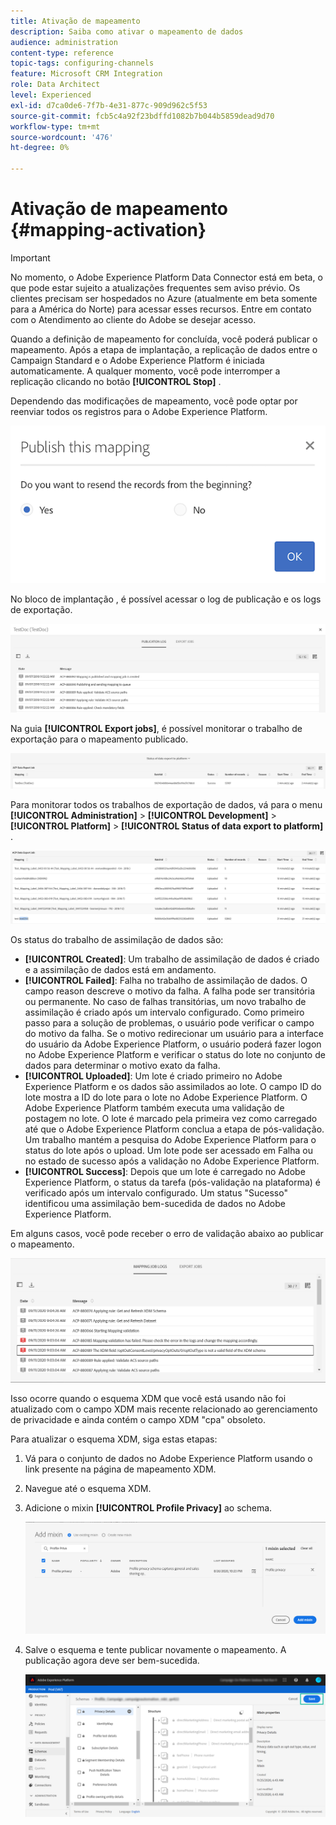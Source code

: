 ```yaml
---
title: Ativação de mapeamento
description: Saiba como ativar o mapeamento de dados
audience: administration
content-type: reference
topic-tags: configuring-channels
feature: Microsoft CRM Integration
role: Data Architect
level: Experienced
exl-id: d7ca0de6-7f7b-4e31-877c-909d962c5f53
source-git-commit: fcb5c4a92f23bdffd1082b7b044b5859dead9d70
workflow-type: tm+mt
source-wordcount: '476'
ht-degree: 0%

---
```


# Ativação de mapeamento {#mapping-activation}

>[!IMPORTANT]
>
>No momento, o Adobe Experience Platform Data Connector está em beta, o que pode estar sujeito a atualizações frequentes sem aviso prévio. Os clientes precisam ser hospedados no Azure (atualmente em beta somente para a América do Norte) para acessar esses recursos. Entre em contato com o Atendimento ao cliente do Adobe se desejar acesso.

Quando a definição de mapeamento for concluída, você poderá publicar o mapeamento. Após a etapa de implantação, a replicação de dados entre o Campaign Standard e o Adobe Experience Platform é iniciada automaticamente. A qualquer momento, você pode interromper a replicação clicando no botão **[!UICONTROL Stop]** .

Dependendo das modificações de mapeamento, você pode optar por reenviar todos os registros para o Adobe Experience Platform.

![](assets/aep_publishmapping.png)

No bloco de implantação , é possível acessar o log de publicação e os logs de exportação.

![](assets/aep_publog.png)

Na guia **[!UICONTROL Export jobs]**, é possível monitorar o trabalho de exportação para o mapeamento publicado.

![](assets/aep_jobstatus.png)

Para monitorar todos os trabalhos de exportação de dados, vá para o menu **[!UICONTROL Administration]** > **[!UICONTROL Development]** > **[!UICONTROL Platform]** > **[!UICONTROL Status of data export to platform]** .

![](assets/aep_statusmapping.png)

Os status do trabalho de assimilação de dados são:

* **[!UICONTROL Created]**: Um trabalho de assimilação de dados é criado e a assimilação de dados está em andamento.
* **[!UICONTROL Failed]**: Falha no trabalho de assimilação de dados. O campo reason descreve o motivo da falha. A falha pode ser transitória ou permanente. No caso de falhas transitórias, um novo trabalho de assimilação é criado após um intervalo configurado. Como primeiro passo para a solução de problemas, o usuário pode verificar o campo do motivo da falha. Se o motivo redirecionar um usuário para a interface do usuário da Adobe Experience Platform, o usuário poderá fazer logon no Adobe Experience Platform e verificar o status do lote no conjunto de dados para determinar o motivo exato da falha.
* **[!UICONTROL Uploaded]**: Um lote é criado primeiro no Adobe Experience Platform e os dados são assimilados ao lote. O campo ID do lote mostra a ID do lote para o lote no Adobe Experience Platform. O Adobe Experience Platform também executa uma validação de postagem no lote. O lote é marcado pela primeira vez como carregado até que o Adobe Experience Platform conclua a etapa de pós-validação. Um trabalho mantém a pesquisa do Adobe Experience Platform para o status do lote após o upload. Um lote pode ser acessado em Falha ou no estado de sucesso após a validação no Adobe Experience Platform.
* **[!UICONTROL Success]**: Depois que um lote é carregado no Adobe Experience Platform, o status da tarefa (pós-validação na plataforma) é verificado após um intervalo configurado. Um status &quot;Sucesso&quot; identificou uma assimilação bem-sucedida de dados no Adobe Experience Platform.

Em alguns casos, você pode receber o erro de validação abaixo ao publicar o mapeamento.

![](assets/aep_datamapping_ccpa.png)

Isso ocorre quando o esquema XDM que você está usando não foi atualizado com o campo XDM mais recente relacionado ao gerenciamento de privacidade e ainda contém o campo XDM &quot;cpa&quot; obsoleto.

Para atualizar o esquema XDM, siga estas etapas:

1. Vá para o conjunto de dados no Adobe Experience Platform usando o link presente na página de mapeamento XDM.

1. Navegue até o esquema XDM.

1. Adicione o mixin **[!UICONTROL Profile Privacy]** ao schema.

   ![](assets/aep_datamapping_privacyfield.png)

1. Salve o esquema e tente publicar novamente o mapeamento. A publicação agora deve ser bem-sucedida.

   ![](assets/aep_save_mapping.png)
